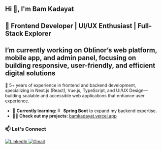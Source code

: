 <h2 align="left">Hi 👋, I'm Bam Kadayat</h2>
<h2 align="left">🚀 Frontend Developer | UI/UX Enthusiast | Full-Stack Explorer</h2>
<h2 align="left">I’m currently working on <strong>Oblinor’s</strong> web platform, mobile app, and admin panel, focusing on building responsive, user-friendly, and efficient digital solutions</h2>

<p align="left">🔭 5+ years of experience in frontend and backend development, specializing in Next.js (React), Vue.js, TypeScript, and UI/UX Design—building scalable and accessible web applications that enhance user experience.</p>

- 🌱 **Currently learning:** <img src="https://github.com/user-attachments/assets/d9ff8251-aa37-410b-bdcf-3fced618e981" alt="Spring Boot" height="15" width="15"> **Spring Boot** to expand my backend expertise.  
- 👨‍💻 **Check out my projects:** [bamkadayat.vercel.app](https://bamkadayat.vercel.app/) 

### 📫 Let's Connect  
<p align="left">
  <a href="https://linkedin.com/in/bam-kadayat" target="_blank">
    <img src="https://img.shields.io/badge/LinkedIn-blue?style=for-the-badge&logo=linkedin&logoColor=white" alt="LinkedIn" />
  </a>
  <a href="mailto:bamkadayat@gmail.com">
    <img src="https://img.shields.io/badge/Email-D14836?style=for-the-badge&logo=gmail&logoColor=white" alt="Gmail" />
  </a>
</p>

